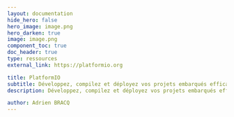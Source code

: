 ```yaml
---
layout: documentation
hide_hero: false
hero_image: image.png
hero_darken: true
image: image.png
component_toc: true
doc_header: true
type: ressources
external_link: https://platformio.org

title: PlatformIO
subtitle: Développez, compilez et déployez vos projets embarqués efficacement
description: Développez, compilez et déployez vos projets embarqués efficacement

author: Adrien BRACQ
---
```

